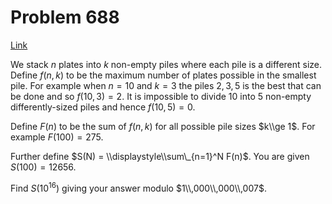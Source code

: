# Problem 688

[Link](https://projecteuler.net/problem=688)

We stack $n$ plates into $k$ non-empty piles where each pile is a different size. Define $f(n,k)$ to be the maximum number of plates possible in the smallest pile. For example when $n = 10$ and $k = 3$ the piles $2,3,5$ is the best that can be done and so $f(10,3) = 2$. It is impossible to divide 10 into 5 non-empty differently-sized piles and hence $f(10,5) = 0$. 

Define $F(n)$ to be the sum of $f(n,k)$ for all possible pile sizes $k\\ge 1$. For example $F(100) = 275$. 

Further define $S(N) = \\displaystyle\\sum\_{n=1}^N F(n)$. You are given $S(100) = 12656$. 

Find $S(10^{16})$ giving your answer modulo $1\\,000\\,000\\,007$.